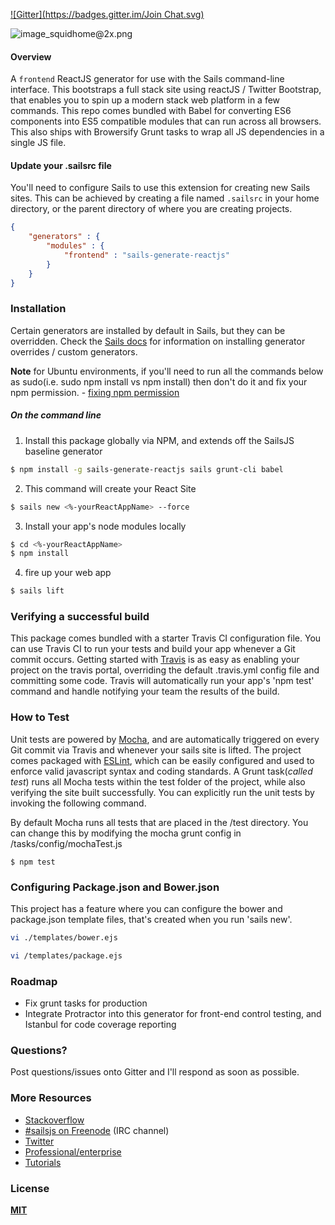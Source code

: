 [![Gitter](https://badges.gitter.im/Join Chat.svg)](https://gitter.im/erikschlegel/sails-generate-reactjs?utm_source=badge&utm_medium=badge&utm_campaign=pr-badge&utm_content=badge)

![image_squidhome@2x.png](http://i.imgur.com/RIvu9.png)

#### Overview
A `frontend` ReactJS generator for use with the Sails command-line interface. This bootstraps a full stack site using reactJS / Twitter Bootstrap, that enables you to spin up a modern stack web platform in a few commands. This repo comes bundled with Babel for converting ES6 components into ES5 compatible modules that can run across all browsers. This also ships with Browersify Grunt tasks to wrap all JS dependencies in a single JS file.

#### Update your .sailsrc file
You'll need to configure Sails to use this extension for creating new Sails sites. This can be achieved by creating a file named `.sailsrc` in your home directory, or the parent directory of where you are creating projects.
```json
{
    "generators" : {
        "modules" : {
            "frontend" : "sails-generate-reactjs"
        }
    }
}
```

### Installation
Certain generators are installed by default in Sails, but they can be overridden.  Check the [Sails docs](http://sailsjs.org/#!documentation) for information on installing generator overrides / custom generators.

**Note** for Ubuntu environments, if you'll need to run all the commands below as sudo(i.e. sudo npm install vs npm install)
then don't do it and fix your npm permission. - [fixing npm permission](https://docs.npmjs.com/getting-started/fixing-npm-permissions)

##### On the command line
1. Install this package globally via NPM, and extends off the SailsJS baseline generator
```sh
$ npm install -g sails-generate-reactjs sails grunt-cli babel
```

2. This command will create your React Site
```sh
$ sails new <%-yourReactAppName> --force
```

3. Install your app's node modules locally
```sh
$ cd <%-yourReactAppName>
$ npm install
```

4. fire up your web app
```sh
$ sails lift
```
### Verifying a successful build

This package comes bundled with a starter Travis CI configuration file. You can use Travis CI to run your tests and build your app whenever a Git commit occurs. Getting started with [Travis](https://travis-ci.com/) is as easy as enabling your project on the travis portal, overriding the default .travis.yml config file and committing some code. Travis will automatically run your app's 'npm test' command and handle notifying your team the results of the build.

### How to Test

Unit tests are powered by [Mocha](http://mochajs.org/), and are automatically triggered on every Git commit via Travis and whenever your sails site is lifted. The project comes packaged with [ESLint](http://eslint.org/), which can be easily configured and used to enforce valid javascript syntax and coding standards. A Grunt task(<i>called test</i>) runs all Mocha tests within the test folder of the project, while also verifying the site built successfully. You can explicitly run the unit tests by invoking the following command.

By default Mocha runs all tests that are placed in the /test directory. You can change this by modifying the mocha grunt config in /tasks/config/mochaTest.js

```shell
$ npm test
```
### Configuring Package.json and Bower.json

This project has a feature where you can configure the bower and package.json template files, that's created when you run 'sails new'.

```sh
vi ./templates/bower.ejs
```

```sh
vi /templates/package.ejs
```

### Roadmap
* Fix grunt tasks for production
* Integrate Protractor into this generator for front-end control testing, and Istanbul for code coverage reporting

### Questions?

Post questions/issues onto Gitter and I'll respond as soon as possible.

### More Resources

- [Stackoverflow](http://stackoverflow.com/questions/tagged/sails.js)
- [#sailsjs on Freenode](http://webchat.freenode.net/) (IRC channel)
- [Twitter](https://twitter.com/sailsjs)
- [Professional/enterprise](https://github.com/balderdashy/sails-docs/blob/master/FAQ.md#are-there-professional-support-options)
- [Tutorials](https://github.com/balderdashy/sails-docs/blob/master/FAQ.md#where-do-i-get-help)

### License

**[MIT](./LICENSE)**
